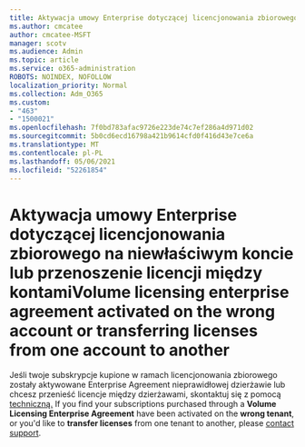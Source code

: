 ```yaml
---
title: Aktywacja umowy Enterprise dotyczącej licencjonowania zbiorowego na niewłaściwym koncie
ms.author: cmcatee
author: cmcatee-MSFT
manager: scotv
ms.audience: Admin
ms.topic: article
ms.service: o365-administration
ROBOTS: NOINDEX, NOFOLLOW
localization_priority: Normal
ms.collection: Adm_O365
ms.custom:
- "463"
- "1500021"
ms.openlocfilehash: 7f0bd783afac9726e223de74c7ef286a4d971d02
ms.sourcegitcommit: 5b0cd6ecd16798a421b9614cfd0f416d43e7ce6a
ms.translationtype: MT
ms.contentlocale: pl-PL
ms.lasthandoff: 05/06/2021
ms.locfileid: "52261854"
---
```

# <a name="volume-licensing-enterprise-agreement-activated-on-the-wrong-account-or-transferring-licenses-from-one-account-to-another"></a><span data-ttu-id="6d400-102">Aktywacja umowy Enterprise dotyczącej licencjonowania zbiorowego na niewłaściwym koncie lub przenoszenie licencji między kontami</span><span class="sxs-lookup"><span data-stu-id="6d400-102">Volume licensing enterprise agreement activated on the wrong account or transferring licenses from one account to another</span></span>

<span data-ttu-id="6d400-103">Jeśli twoje subskrypcje kupione  w ramach licencjonowania zbiorowego zostały aktywowane Enterprise Agreement nieprawidłowej  dzierżawie lub chcesz przenieść licencje między dzierżawami, skontaktuj się z pomocą [techniczną.](/microsoft-365/admin/contact-support-for-business-products) </span><span class="sxs-lookup"><span data-stu-id="6d400-103">If you find your subscriptions purchased through a **Volume Licensing Enterprise Agreement** have been activated on the **wrong tenant**, or you'd like to **transfer licenses** from one tenant to another, please [contact support](/microsoft-365/admin/contact-support-for-business-products).</span></span>